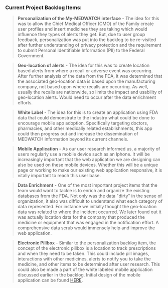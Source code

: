 ### Current Project Backlog Items:

> **Personalization of the My-MEDWATCH interface** - The idea for this was to allow the Chief Medical Officer (CMO) of the Family create user profiles and insert medicines they are taking which would influence they types of alerts they get.  But, due to user group feedback, personalization was put into the backlog to be re-visited after further understanding of privacy protection and the requirement to submit Personal Identifiable Information (PII) to the Federal Government.

> **Geo-location of alerts** - The idea for this was to create location based alerts from where a recall or adverse event was occurring.  After further analysis of the data from the FDA, it was determined that the associated geo-location data is based upon the manufacturing company, not based upon where recalls are occurring.  As well, usually the recalls are nationwide, so limits the impact and usability of geo-location alerts. Would need to occur after the data enrichment efforts.

> **White Label** - The idea for this is to create an application using FDA data that could demonstrate to the industry what could be done to encourage mobile app adoption.  Specifically targeting doctors, pharmacies, and other medically related establishments, this app could then progress out and increase the dissemination of MEDWATCH information beyond its current channels.

> **Mobile Application** - As our user research informed us, a majority of users regularly use a mobile device such as an Iphone.  It will be increasingly important that the web application we are designing can also be used on these mobile devices.  Whether this will be a unique page or working to make our existing web application responsive, it is vitally important to reach this user base.

> **Data Enrichment** - One of the most important project items that the team would want to tackle is to enrich and organize the existing databases from the FDA.  Not only was the data "dirty" in the sense of organization, it also was difficult to understand what each category of data represented.  For instance we initially thought the geo-location data was related to where the incident occurred.  We later found out it was actually location data for the company that produced the medicine or equipment that was engaged in the notification effort.  A comprehensive data scrub would immensely help and improve the web application.

> **Electronic Pillbox** - Similar to the personalization backlog item, the concept of the electronic pillbox is a location to track prescriptions and when they need to be taken.  This could include pill images, interactions with other medicines, alerts to notify you to take the medicine, and other items to be determined after user research.  This could also be made a part of the white labeled mobile application discussed earlier in the backlog.  Initial design of the mobile application can be found [HERE](https://drive.google.com/file/d/0Bz3OHwIyS4qTdTFITnJ2U0JKaFo0TllGbjNIMll6cThjc2Q4/view?usp=sharing).
